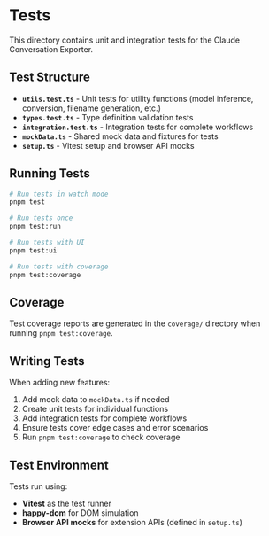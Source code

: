 # Tests

This directory contains unit and integration tests for the Claude Conversation Exporter.

## Test Structure

- **`utils.test.ts`** - Unit tests for utility functions (model inference, conversion, filename generation, etc.)
- **`types.test.ts`** - Type definition validation tests
- **`integration.test.ts`** - Integration tests for complete workflows
- **`mockData.ts`** - Shared mock data and fixtures for tests
- **`setup.ts`** - Vitest setup and browser API mocks

## Running Tests

```bash
# Run tests in watch mode
pnpm test

# Run tests once
pnpm test:run

# Run tests with UI
pnpm test:ui

# Run tests with coverage
pnpm test:coverage
```

## Coverage

Test coverage reports are generated in the `coverage/` directory when running `pnpm test:coverage`.

## Writing Tests

When adding new features:

1. Add mock data to `mockData.ts` if needed
2. Create unit tests for individual functions
3. Add integration tests for complete workflows
4. Ensure tests cover edge cases and error scenarios
5. Run `pnpm test:coverage` to check coverage

## Test Environment

Tests run using:
- **Vitest** as the test runner
- **happy-dom** for DOM simulation
- **Browser API mocks** for extension APIs (defined in `setup.ts`)
